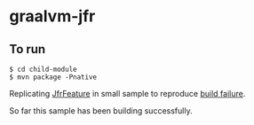 # graalvm-jfr

## To run

```
$ cd child-module
$ mvn package -Pnative
```

Replicating [JfrFeature](https://github.com/oracle/graal/blob/vm-ce-22.1.0/substratevm/src/com.oracle.svm.hosted/src/com/oracle/svm/hosted/jfr/JfrFeature.java) in small sample to reproduce [build failure](https://github.com/mpeddada1/check-22.1#testing-with-2210-runtime-and-2210-project-pomxml).

So far this sample has been building successfully.
